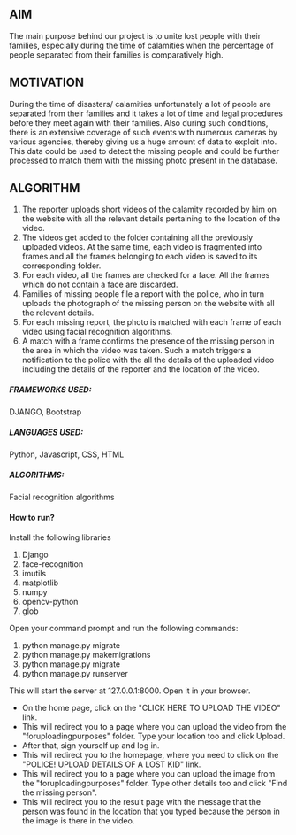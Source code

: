 ## AIM
The main purpose behind our project is to unite lost people with their
families, especially during the time of calamities when the percentage of
people separated from their families is comparatively high.
## MOTIVATION
During the time of disasters/ calamities unfortunately a lot of people are
separated from their families and it takes a lot of time and legal procedures
before they meet again with their families.
Also during such conditions, there is an extensive coverage of such events
with numerous cameras by various agencies, thereby giving us a huge
amount of data to exploit into. This data could be used to detect the
missing people and could be further processed to match them with the
missing photo present in the database.
## ALGORITHM
1. The reporter uploads short videos of the calamity recorded by him on
the website with all the relevant details pertaining to the location of
the video.
2. The videos get added to the folder containing all the previously
uploaded videos. At the same time, each video is fragmented into
frames and all the frames belonging to each video is saved to its
corresponding folder.
3. For each video, all the frames are checked for a face. All the frames
which do not contain a face are discarded.
4. Families of missing people file a report with the police, who in turn
uploads the photograph of the missing person on the website with all
the relevant details.
5. For each missing report, the photo is matched with each frame of
each video using facial recognition algorithms.
6. A match with a frame confirms the presence of the missing person in
the area in which the video was taken. Such a match triggers a
notification to the police with the all the details of the uploaded video
including the details of the reporter and the location of the video.

##### FRAMEWORKS USED: 
DJANGO, Bootstrap
##### LANGUAGES USED: 
Python, Javascript, CSS, HTML
##### ALGORITHMS: 
Facial recognition algorithms

#### How to run?
Install the following libraries
<ol>
<li>Django
<li>face-recognition
<li>imutils
<li>matplotlib
<li>numpy
<li>opencv-python
<li>glob
</ol>
Open your command prompt and run the following commands:
<ol>
<li>python manage.py migrate
<li>python manage.py makemigrations
<li>python manage.py migrate
<li>python manage.py runserver
</ol>
This will start the server at 127.0.0.1:8000. Open it in your browser.
<p>
<ul>
<li>On the home page, click on the "CLICK HERE TO UPLOAD THE VIDEO" link.
<li>This will redirect you to a page where you can upload the video from the "foruploadingpurposes" folder. Type your location too and click Upload.
<li>After that, sign yourself up and log in.
<li>This will redirect you to the homepage, where you need to click on the "POLICE! UPLOAD DETAILS OF A LOST KID" link.
<li>This will redirect you to a page where you can upload the image from the "foruploadingpurposes" folder. Type other details too and click "Find the missing person".
<li>This will redirect you to the result page with the message that the person was found in the location that you typed because the person in the image is there in the video.
</ul>
